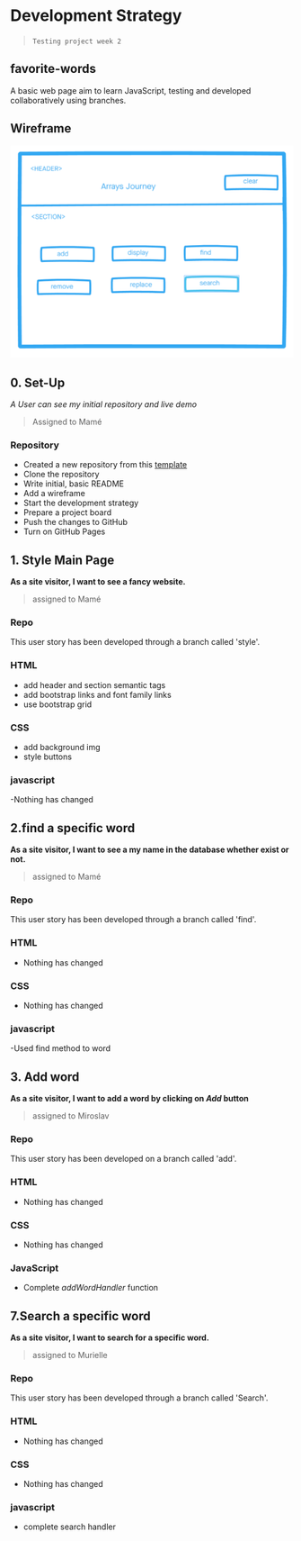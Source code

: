 # Development Strategy

> `Testing project week 2`

## favorite-words

A basic web page aim to learn JavaScript, testing and developed collaboratively using branches.

## Wireframe

![wireframe](./img/wireframe.png)

## 0. Set-Up

_A User can see my initial repository and live demo_

> Assigned to Mamé

### Repository

- Created a new repository from this [template](https://github.com/HackYourFutureBelgium/favorite-words)
- Clone the repository
- Write initial, basic README
- Add a wireframe
- Start the development strategy
- Prepare a project board
- Push the changes to GitHub
- Turn on GitHub Pages

## 1. Style Main Page

**As a site visitor, I want to see a fancy website.**

> assigned to Mamé

### Repo

This user story has been developed through a branch called 'style'.

### HTML

- add header and section semantic tags
- add bootstrap links and font family links
- use bootstrap grid

### CSS

- add background img
- style buttons

### javascript

-Nothing has changed

## 2.find a specific word

**As a site visitor, I want to see a my name in the database whether exist or not.**

> assigned to Mamé

### Repo

This user story has been developed through a branch called 'find'.

### HTML

- Nothing has changed

### CSS

- Nothing has changed

### javascript

-Used find method to word

## 3. Add word

**As a site visitor, I want to add a word by clicking on _Add_ button**

> assigned to Miroslav

### Repo

This user story has been developed on a branch called 'add'.

### HTML

- Nothing has changed

### CSS

- Nothing has changed

### JavaScript

- Complete _addWordHandler_ function

## 7.Search a specific word

**As a site visitor, I want to search for a specific word.**

> assigned to Murielle

### Repo

This user story has been developed through a branch called 'Search'.

### HTML

- Nothing has changed

### CSS

- Nothing has changed

### javascript

- complete search handler

